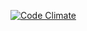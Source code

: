 [![Code Climate](https://codeclimate.com/badge.png)](https://codeclimate.com/github/jackross/threequel)